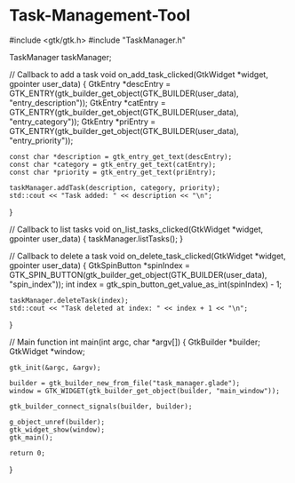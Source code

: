 # Task-Management-Tool
#include <gtk/gtk.h>
#include "TaskManager.h"

TaskManager taskManager;

// Callback to add a task
void on_add_task_clicked(GtkWidget *widget, gpointer user_data) {
    GtkEntry *descEntry = GTK_ENTRY(gtk_builder_get_object(GTK_BUILDER(user_data), "entry_description"));
    GtkEntry *catEntry = GTK_ENTRY(gtk_builder_get_object(GTK_BUILDER(user_data), "entry_category"));
    GtkEntry *priEntry = GTK_ENTRY(gtk_builder_get_object(GTK_BUILDER(user_data), "entry_priority"));

    const char *description = gtk_entry_get_text(descEntry);
    const char *category = gtk_entry_get_text(catEntry);
    const char *priority = gtk_entry_get_text(priEntry);

    taskManager.addTask(description, category, priority);
    std::cout << "Task added: " << description << "\n";
}

// Callback to list tasks
void on_list_tasks_clicked(GtkWidget *widget, gpointer user_data) {
    taskManager.listTasks();
}

// Callback to delete a task
void on_delete_task_clicked(GtkWidget *widget, gpointer user_data) {
    GtkSpinButton *spinIndex = GTK_SPIN_BUTTON(gtk_builder_get_object(GTK_BUILDER(user_data), "spin_index"));
    int index = gtk_spin_button_get_value_as_int(spinIndex) - 1;

    taskManager.deleteTask(index);
    std::cout << "Task deleted at index: " << index + 1 << "\n";
}

// Main function
int main(int argc, char *argv[]) {
    GtkBuilder *builder;
    GtkWidget *window;

    gtk_init(&argc, &argv);

    builder = gtk_builder_new_from_file("task_manager.glade");
    window = GTK_WIDGET(gtk_builder_get_object(builder, "main_window"));

    gtk_builder_connect_signals(builder, builder);

    g_object_unref(builder);
    gtk_widget_show(window);
    gtk_main();

    return 0;
}
